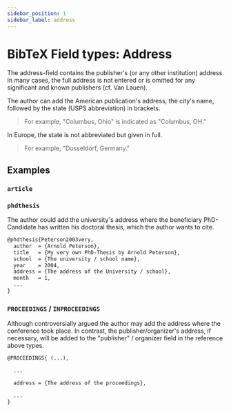 ```yaml
---
sidebar_position: 1
sidebar_label: address
---
```

# BibTeX Field types: Address
The address-field contains the publisher's (or any other institution) address.
In many cases, the full address is not entered or is omitted for any significant and known publishers (cf. Van Lauen).

The author can add the American publication's address, the city's name, followed by the state (USPS abbreviation) in brackets.

> For example, "Columbus, Ohio" is indicated as "Columbus, OH."

In Europe, the state is not abbreviated but given in full.

> For example, "Dusseldorf, Germany."



## Examples

### ``article``

### ``phdthesis``

The author could add the university's address where the beneficiary PhD-Candidate has written his doctoral thesis, which the author wants to cite.

```tex
@phdthesis{Peterson2003very,
  author  = {Arnold Peterson},
  title   = {My very own PhD-Thesis by Arnold Peterson},
  school  = {The university / school name},
  year    = 2004,
  address = {The address of the University / school},
  month   = 1,
  ...
}
```

### ``PROCEEDINGS`` / ``INPROCEEDINGS``

Although controversially argued the author may add the address where the conference took place. In contrast, the publisher/organizer's address, if necessary, will be added to the "publisher" / organizer field in the reference above types.


```tex
@PROCEEDINGS{ (...),

  ...

  address = {The address of the proceedings},

  ...
}
```
